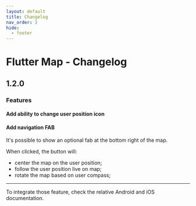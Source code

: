 ```yaml
---
layout: default
title: Changelog
nav_order: 2
hide:
  - footer
---
```


# Flutter Map - Changelog
## 1.2.0
### Features

#### Add ability to change user position icon

#### Add navigation FAB
It's possible to show an optional fab at the bottom right of the map.

When clicked, the button will:

* center the map on the user position;
* follow the user position live on map;
* rotate the map based on user compass;


___

To integrate those feature, check the relative Android and iOS documentation.
